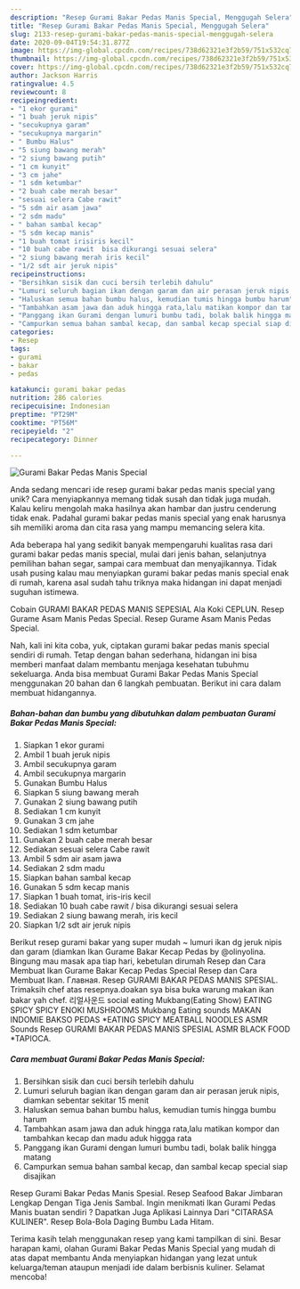 ```yaml
---
description: "Resep Gurami Bakar Pedas Manis Special, Menggugah Selera"
title: "Resep Gurami Bakar Pedas Manis Special, Menggugah Selera"
slug: 2133-resep-gurami-bakar-pedas-manis-special-menggugah-selera
date: 2020-09-04T19:54:31.877Z
image: https://img-global.cpcdn.com/recipes/738d62321e3f2b59/751x532cq70/gurami-bakar-pedas-manis-special-foto-resep-utama.jpg
thumbnail: https://img-global.cpcdn.com/recipes/738d62321e3f2b59/751x532cq70/gurami-bakar-pedas-manis-special-foto-resep-utama.jpg
cover: https://img-global.cpcdn.com/recipes/738d62321e3f2b59/751x532cq70/gurami-bakar-pedas-manis-special-foto-resep-utama.jpg
author: Jackson Harris
ratingvalue: 4.5
reviewcount: 8
recipeingredient:
- "1 ekor gurami"
- "1 buah jeruk nipis"
- "secukupnya garam"
- "secukupnya margarin"
- " Bumbu Halus"
- "5 siung bawang merah"
- "2 siung bawang putih"
- "1 cm kunyit"
- "3 cm jahe"
- "1 sdm ketumbar"
- "2 buah cabe merah besar"
- "sesuai selera Cabe rawit"
- "5 sdm air asam jawa"
- "2 sdm madu"
- " bahan sambal kecap"
- "5 sdm kecap manis"
- "1 buah tomat irisiris kecil"
- "10 buah cabe rawit  bisa dikurangi sesuai selera"
- "2 siung bawang merah iris kecil"
- "1/2 sdt air jeruk nipis"
recipeinstructions:
- "Bersihkan sisik dan cuci bersih terlebih dahulu"
- "Lumuri seluruh bagian ikan dengan garam dan air perasan jeruk nipis, diamkan sebentar sekitar 15 menit"
- "Haluskan semua bahan bumbu halus, kemudian tumis hingga bumbu harum"
- "Tambahkan asam jawa dan aduk hingga rata,lalu matikan kompor dan tambahkan kecap dan madu aduk higgga rata"
- "Panggang ikan Gurami dengan lumuri bumbu tadi, bolak balik hingga matang"
- "Campurkan semua bahan sambal kecap, dan sambal kecap special siap disajikan"
categories:
- Resep
tags:
- gurami
- bakar
- pedas

katakunci: gurami bakar pedas 
nutrition: 286 calories
recipecuisine: Indonesian
preptime: "PT29M"
cooktime: "PT56M"
recipeyield: "2"
recipecategory: Dinner

---
```



![Gurami Bakar Pedas Manis Special](https://img-global.cpcdn.com/recipes/738d62321e3f2b59/751x532cq70/gurami-bakar-pedas-manis-special-foto-resep-utama.jpg)

Anda sedang mencari ide resep gurami bakar pedas manis special yang unik? Cara menyiapkannya memang tidak susah dan tidak juga mudah. Kalau keliru mengolah maka hasilnya akan hambar dan justru cenderung tidak enak. Padahal gurami bakar pedas manis special yang enak harusnya sih memiliki aroma dan cita rasa yang mampu memancing selera kita.

Ada beberapa hal yang sedikit banyak mempengaruhi kualitas rasa dari gurami bakar pedas manis special, mulai dari jenis bahan, selanjutnya pemilihan bahan segar, sampai cara membuat dan menyajikannya. Tidak usah pusing kalau mau menyiapkan gurami bakar pedas manis special enak di rumah, karena asal sudah tahu triknya maka hidangan ini dapat menjadi suguhan istimewa.

Cobain GURAMI BAKAR PEDAS MANIS SEPESIAL Ala Koki CEPLUN. Resep Gurame Asam Manis Pedas Special. Resep Gurame Asam Manis Pedas Special.


Nah, kali ini kita coba, yuk, ciptakan gurami bakar pedas manis special sendiri di rumah. Tetap dengan bahan sederhana, hidangan ini bisa memberi manfaat dalam membantu menjaga kesehatan tubuhmu sekeluarga. Anda bisa membuat Gurami Bakar Pedas Manis Special menggunakan 20 bahan dan 6 langkah pembuatan. Berikut ini cara dalam membuat hidangannya.

<!--inarticleads1-->

##### Bahan-bahan dan bumbu yang dibutuhkan dalam pembuatan Gurami Bakar Pedas Manis Special:

1. Siapkan 1 ekor gurami
1. Ambil 1 buah jeruk nipis
1. Ambil secukupnya garam
1. Ambil secukupnya margarin
1. Gunakan  Bumbu Halus
1. Siapkan 5 siung bawang merah
1. Gunakan 2 siung bawang putih
1. Sediakan 1 cm kunyit
1. Gunakan 3 cm jahe
1. Sediakan 1 sdm ketumbar
1. Gunakan 2 buah cabe merah besar
1. Sediakan sesuai selera Cabe rawit
1. Ambil 5 sdm air asam jawa
1. Sediakan 2 sdm madu
1. Siapkan  bahan sambal kecap
1. Gunakan 5 sdm kecap manis
1. Siapkan 1 buah tomat, iris-iris kecil
1. Sediakan 10 buah cabe rawit / bisa dikurangi sesuai selera
1. Sediakan 2 siung bawang merah, iris kecil
1. Siapkan 1/2 sdt air jeruk nipis


Berikut resep gurami bakar yang super mudah ~ lumuri ikan dg jeruk nipis dan garam (diamkan Ikan Gurame Bakar Kecap Pedas by @olinyolina. Bingung mau masak apa tiap hari, kebetulan dirumah Resep dan Cara Membuat Ikan Gurame Bakar Kecap Pedas Special Resep dan Cara Membuat Ikan. Главная. Resep GURAMI BAKAR PEDAS MANIS SPESIAL. Trimaksih chef atas resepnya.doakan sya bisa buka warung makan ikan bakar yah chef. 리얼사운드 social eating Mukbang(Eating Show) EATING SPICY SPICY ENOKI MUSHROOMS Mukbang Eating sounds MAKAN INDOMIE BAKSO PEDAS *EATING SPICY MEATBALL NOODLES ASMR Sounds Resep GURAMI BAKAR PEDAS MANIS SPESIAL ASMR BLACK FOOD *TAPIOCA. 

<!--inarticleads2-->

##### Cara membuat Gurami Bakar Pedas Manis Special:

1. Bersihkan sisik dan cuci bersih terlebih dahulu
1. Lumuri seluruh bagian ikan dengan garam dan air perasan jeruk nipis, diamkan sebentar sekitar 15 menit
1. Haluskan semua bahan bumbu halus, kemudian tumis hingga bumbu harum
1. Tambahkan asam jawa dan aduk hingga rata,lalu matikan kompor dan tambahkan kecap dan madu aduk higgga rata
1. Panggang ikan Gurami dengan lumuri bumbu tadi, bolak balik hingga matang
1. Campurkan semua bahan sambal kecap, dan sambal kecap special siap disajikan


Resep Gurami Bakar Pedas Manis Spesial. Resep Seafood Bakar Jimbaran Lengkap Dengan Tiga Jenis Sambal. Ingin menikmati Ikan Gurami Pedas Manis buatan sendiri ? Dapatkan Juga Aplikasi Lainnya Dari &#34;CITARASA KULINER&#34;. Resep Bola-Bola Daging Bumbu Lada Hitam. 

Terima kasih telah menggunakan resep yang kami tampilkan di sini. Besar harapan kami, olahan Gurami Bakar Pedas Manis Special yang mudah di atas dapat membantu Anda menyiapkan hidangan yang lezat untuk keluarga/teman ataupun menjadi ide dalam berbisnis kuliner. Selamat mencoba!
